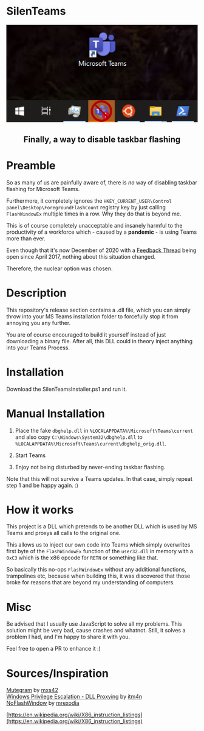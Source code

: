 # SilenTeams
<div align="center">
    <img src="https://github.com/Hypfer/SilenTeams/blob/master/img/header.png" width="704" alt="SilenTeams">
    <p align="center"><h2>Finally, a way to disable taskbar flashing</h2></p>
</div>

# Preamble

So as many of us are painfully aware of, there is _no_ way of disabling taskbar flashing for Microsoft Teams.

Furthermore, it completely ignores the `HKEY_CURRENT_USER\Control panel\Desktop\ForegroundFlashCount` registry key by
just calling `FlashWindowEx` multiple times in a row. Why they do that is beyond me.

This is of course completely unacceptable and insanely harmful to the productivity of a workforce which - caused by
a **pandemic** - is using Teams more than ever.

Even though that it's now December of 2020 with a [Feedback Thread](https://microsoftteams.uservoice.com/forums/555103-public/suggestions/18871387-allow-us-to-turn-of-flashing-taskbar-notifications)
being open since April 2017, nothing about this situation changed.

Therefore, the nuclear option was chosen.

# Description

This repository's release section contains a .dll file, which you can simply throw into your MS Teams installation folder
to forcefully stop it from annoying you any further.

You are of course encouraged to build it yourself instead of just downloading a binary file.
After all, this DLL could in theory inject anything into your Teams Process.

# Installation

Download the SilenTeamsInstaller.ps1 and run it.

# Manual Installation
1. Place the fake `dbghelp.dll` in `%LOCALAPPDATA%\Microsoft\Teams\current` and also copy `C:\Windows\System32\dbghelp.dll`
to `%LOCALAPPDATA%\Microsoft\Teams\current\dbghelp_orig.dll`.

2. Start Teams

3. Enjoy not being disturbed by never-ending taskbar flashing.


Note that this will not survive a Teams updates.
In that case, simply repeat step 1 and be happy again. :)

# How it works

This project is a DLL which pretends to be another DLL which is used by MS Teams and proxys all calls to the original one.

This allows us to inject our own code into Teams which simply overwrites first byte of the `FlashWindowEx` function of
the `user32.dll` in memory with a `0xC3` which is the x86 opcode for `RETN` or something like that.

So basically this no-ops `FlashWindowEx` without any additional functions, trampolines etc, because when building this,
it was discovered that those broke for reasons that are beyond my understanding of computers.

# Misc

Be advised that I usually use JavaScript to solve all my problems. This solution might be very bad, cause crashes and whatnot.
Still, it solves a problem I had, and I'm happy to share it with you.

Feel free to open a PR to enhance it :)

# Sources/Inspiration

[Mutegram](https://github.com/mxs42/mutegram) by [mxs42](https://github.com/mxs42) <br/>
[Windows Privilege Escalation - DLL Proxying](https://itm4n.github.io/dll-proxying/) by [itm4n](https://github.com/itm4n) <br/>
[NoFlashWindow](https://github.com/mrexodia/NoFlashWindow) by [mrexodia](https://github.com/mrexodia) <br/>

[https://en.wikipedia.org/wiki/X86_instruction_listings](https://en.wikipedia.org/wiki/X86_instruction_listings)
